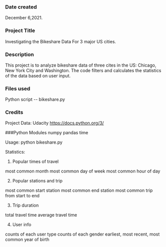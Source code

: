 ### Date created
December 6,2021.

### Project Title
Investigating the Bikeshare Data For 3 major US cities.

### Description
This project is to analyze bikeshare data of three cites in the US: Chicago, New York City and Washington. The code filters and calculates the statistics of the data based on user input. 

### Files used
Python script -- bikeshare.py

### Credits
Project Data: Udacity
https://docs.python.org/3/

###Python Modules
numpy
pandas
time

Usage:
python bikeshare.py

Statistics:

1. Popular times of travel

most common month
most common day of week
most common hour of day

2. Popular stations and trip

most common start station
most common end station
most common trip from start to end

3. Trip duration

total travel time
average travel time

4. User info

counts of each user type
counts of each gender
earliest, most recent, most common year of birth
